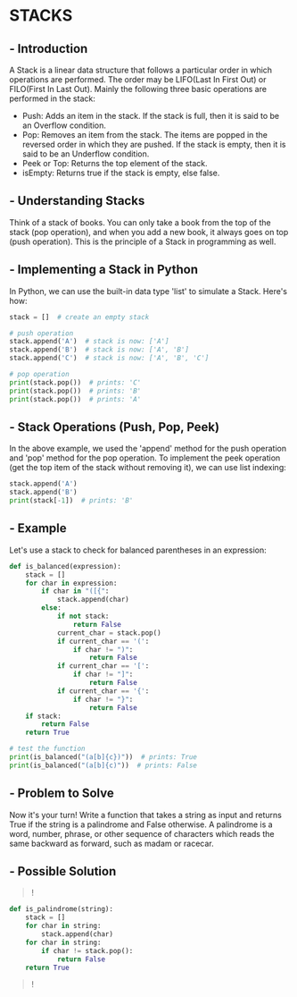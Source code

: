 # STACKS

## - Introduction

A Stack is a linear data structure that follows a particular order in which operations are performed. The order may be LIFO(Last In First Out) or FILO(First In Last Out). Mainly the following three basic operations are performed in the stack:

- Push: Adds an item in the stack. If the stack is full, then it is said to be an Overflow condition.
- Pop: Removes an item from the stack. The items are popped in the reversed order in which they are pushed. If the stack is empty, then it is said to be an Underflow condition.
- Peek or Top: Returns the top element of the stack.
- isEmpty: Returns true if the stack is empty, else false.

## - Understanding Stacks

Think of a stack of books. You can only take a book from the top of the stack (pop operation), and when you add a new book, it always goes on top (push operation). This is the principle of a Stack in programming as well.

## - Implementing a Stack in Python

In Python, we can use the built-in data type 'list' to simulate a Stack. Here's how:

```python
stack = []  # create an empty stack

# push operation
stack.append('A')  # stack is now: ['A']
stack.append('B')  # stack is now: ['A', 'B']
stack.append('C')  # stack is now: ['A', 'B', 'C']

# pop operation
print(stack.pop())  # prints: 'C'
print(stack.pop())  # prints: 'B'
print(stack.pop())  # prints: 'A'
```

## - Stack Operations (Push, Pop, Peek)

In the above example, we used the 'append' method for the push operation and 'pop' method for the pop operation. To implement the peek operation (get the top item of the stack without removing it), we can use list indexing:

```python
stack.append('A')
stack.append('B')
print(stack[-1])  # prints: 'B'
```

## - Example

Let's use a stack to check for balanced parentheses in an expression:

```python
def is_balanced(expression):
    stack = []
    for char in expression:
        if char in "([{":
            stack.append(char)
        else:
            if not stack:
                return False
            current_char = stack.pop()
            if current_char == '(':
                if char != ")":
                    return False
            if current_char == '[':
                if char != "]":
                    return False
            if current_char == '{':
                if char != "}":
                    return False
    if stack:
        return False
    return True

# test the function
print(is_balanced("(a[b]{c})"))  # prints: True
print(is_balanced("(a[b]{c)"))  # prints: False
```

## - Problem to Solve

Now it's your turn! Write a function that takes a string as input and returns True if the string is a palindrome and False otherwise. A palindrome is a word, number, phrase, or other sequence of characters which reads the same backward as forward, such as madam or racecar.

## - Possible Solution

>!
```python
def is_palindrome(string):
    stack = []
    for char in string:
        stack.append(char)
    for char in string:
        if char != stack.pop():
            return False
    return True
```
>!
